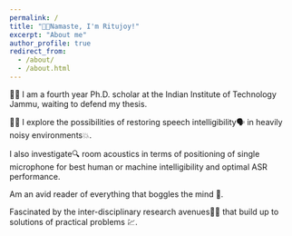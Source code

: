 ```yaml
---
permalink: /
title: "🙏🏼Namaste, I'm Ritujoy!"
excerpt: "About me"
author_profile: true
redirect_from: 
  - /about/
  - /about.html
---
```


👨‍🎓 I am a fourth year Ph.D. scholar at the Indian Institute of Technology Jammu, waiting to defend my thesis.

👨‍🔬 I explore the possibilities of restoring speech intelligibility🗣️ in heavily noisy environments💥. 

I also investigate🔍 room acoustics in terms of positioning of single microphone for best human or machine intelligibility and optimal ASR performance.

Am an avid reader of everything that boggles the mind 🤯.

Fascinated by the inter-disciplinary research avenues🧬📡 that build up to solutions of practical problems 💹.
